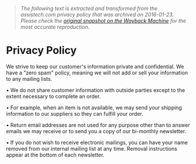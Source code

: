 > *The following text is extracted and transformed from the assistech.com privacy policy that was archived on 2016-01-23. Please check the [original snapshot on the Wayback Machine](https://web.archive.org/web/20160123054858id_/http%3A//assistech.com/store/privacy-policy) for the most accurate reproduction.*

# Privacy Policy

We strive to keep our customer's information private and confidential. We have a "zero spam" policy, meaning we will not add or sell your information to any mailing lists.

• We do not share customer information with outside parties except to the extent necessary to complete an order.

• For example, when an item is not available, we may send your shipping information to our suppliers so they can fulfill your order.

• Return email addresses are not used for any purpose other than to answer emails we may receive or to send you a copy of our bi-monthly newsletter.

• If you do not wish to receive electronic mailings, you can have your name removed from our internal mailing list at any time. Removal instructions appear at the bottom of each newsletter.
